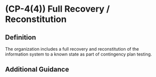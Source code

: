 
# (CP-4(4)) Full Recovery / Reconstitution

## Definition

The organization includes a full recovery and reconstitution of the information system to a known state as part of contingency plan testing.

## Additional Guidance


